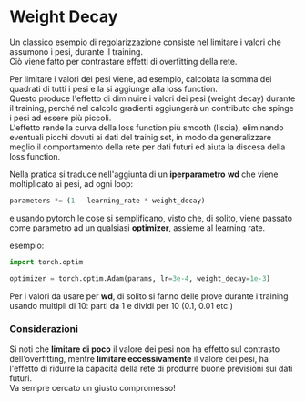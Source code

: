 # Weight Decay

Un classico esempio di regolarizzazione consiste nel limitare i valori che assumono i pesi, durante il training.  
Ciò viene fatto per contrastare effetti di overfitting della rete.  

Per limitare i valori dei pesi viene, ad esempio, calcolata la somma dei quadrati di tutti i pesi e la si aggiunge alla loss function.  
Questo produce l'effetto di diminuire i valori dei pesi (weight decay) durante il training, perché nel calcolo gradienti aggiungerà un contributo che spinge i pesi ad essere più piccoli.  
L'effetto rende la curva della loss function più smooth (liscia), eliminando eventuali picchi dovuti ai dati del trainig set, in modo da generalizzare meglio il comportamento della rete per dati futuri ed aiuta la discesa della loss function.  

Nella pratica si traduce nell'aggiunta di un **iperparametro** **wd** che viene moltiplicato ai pesi, ad ogni loop:

```py
parameters *= (1 - learning_rate * weight_decay)
```

e usando pytorch le cose si semplificano, visto che, di solito, viene passato come parametro ad un qualsiasi **optimizer**, assieme al learning rate.

esempio:

```py
import torch.optim

optimizer = torch.optim.Adam(params, lr=3e-4, weight_decay=1e-3)
```

Per i valori da usare per **wd**, di solito si fanno delle prove durante i training usando multipli di 10: parti da 1 e dividi per 10 (0.1, 0.01 etc.)  
### Considerazioni 
Si noti che **limitare di poco** il valore dei pesi non ha effetto sul contrasto dell'overfitting, mentre
**limitare eccessivamente** il valore dei pesi, ha l'effetto di ridurre la capacità della rete di produrre buone previsioni sui dati futuri.  
Va sempre cercato un giusto compromesso!